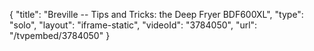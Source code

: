 {
    "title": "Breville -- Tips and Tricks: the Deep Fryer BDF600XL",
    "type": "solo",
    "layout": "iframe-static",
    "videoId": "3784050",
    "url": "\/tvpembed\/3784050"
}